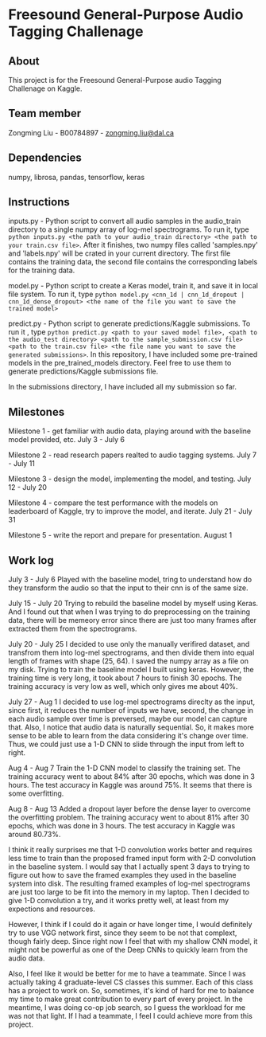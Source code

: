 # Freesound General-Purpose Audio Tagging Challenage

## About
This project is for the Freesound General-Purpose audio Tagging Challenage on Kaggle.

## Team member
Zongming Liu - B00784897 - zongming.liu@dal.ca

## Dependencies
numpy,
librosa,
pandas,
tensorflow,
keras

## Instructions
inputs.py - Python script to convert all audio samples in the audio_train directory to a single numpy array of log-mel spectrograms. To run it, type ```python inputs.py <the path to your audio_train directory> <the path to your train.csv file>```. After it finishes, two numpy files called 'samples.npy' and 'labels.npy' will be crated in your current directory. The first file contains the training data, the second file contains the corresponding labels for the training data.

model.py - Python script to create a Keras model, train it, and save it in local file system. To run it, type ```python model.py <cnn_1d | cnn_1d_dropout | cnn_1d_dense_dropout> <the name of the file you want to save the trained model> ```

predict.py - Python script to generate predictions/Kaggle submissions. To run it , type ```python predict.py <path to your saved model file>, <path to the audio_test directory> <path to the sample_submission.csv file> <path to the train.csv file> <the file name you want to save the generated submissions>```. In this repository, I have included some pre-trained models in the pre_trained_models directory. Feel free to use them to generate predictions/Kaggle submissions file.

In the submissions directory, I have included all my submission so far.


## Milestones
Milestone 1 - get familiar with audio data, playing around with the baseline model provided, etc. July 3 - July 6

Milestone 2 - read research papers realted to audio tagging systems. July 7 - July 11

Milestone 3 - design the model, implementing the model, and testing. July 12 - July 20

Milestone 4 - compare the test performance with the models on leaderboard of Kaggle, try to improve the model, and iterate. July 21 - July 31

Milestone 5 - write the report and prepare for presentation. August 1

## Work log
July 3 - July 6
Played with the baseline model, tring to understand how do they transform the audio so that the input to their cnn is of the same size.

July 15 - July 20
Trying to rebuild the baseline model by myself using Keras. And I found out that when I was trying to do preprocessing on the training data, there will be memeory error since there are just too many frames after extracted them from the spectrograms.

July 20 - July 25
I decided to use only the manually verifired dataset, and transfrom them into log-mel spectrograms, and then divide them into equal length of frames with shape (25, 64). I saved the numpy array as a file on my disk. Trying to train the baseline model I built using keras. However, the training time is very long, it took about 7 hours to finish 30 epochs. The training accuracy is very low as well, which only gives me about 40%.

July 27 - Aug 1
I decided to use log-mel spectrograms direclty as the input, since first, it reduces the number of inputs we have, second, the change in each audio sample over time is preversed, maybe our model can capture that. Also, I notice that audio data is naturally sequential. So, it makes more sense to be able to learn from the data considering it's change over time. Thus, we could just use a 1-D CNN to slide through the input from left to right.

Aug 4 - Aug 7
Train the 1-D CNN model to classify the training set. The training accuracy went to about 84% after 30 epochs, which was done in 3 hours. The test accuracy in Kaggle was around 75%. It seems that there is some overfitting.

Aug 8 - Aug 13
Added a dropout layer before the dense layer to overcome the overfitting problem. The training accuracy went to about 81% after 30 epochs, which was done in 3 hours. The test accuracy in Kaggle was around 80.73%.

I think it really surprises me that 1-D convolution works better and requires less time to train than the proposed framed input form with 2-D convolution in the baseline system. I would say that I actually spent 3 days to trying to figure out how to save the framed examples they used in the baseline system into disk. The resulting framed examples of log-mel spectrograms are just too large to be fit into the memory in my laptop. Then I decided to give 1-D convolution a try, and it works pretty well, at least from my expections and resources.

However, I think if I could do it again or have longer time, I would definitely try to use VGG network first, since they seem to be not that complext, though fairly deep. Since right now I feel that with my shallow CNN model, it might not be powerful as one of the Deep CNNs to quickly learn from the audio data.

Also, I feel like it would be better for me to have a teammate. Since I was actually taking 4 graduate-level CS classes this summer. Each of this class has a project to work on. So, sometimes, it's kind of hard for me to balance my time to make great contribution to every part of every project. In the meantime, I was doing co-op job search, so I guess the workload for me was not that light. If I had a teammate, I feel I could achieve more from this project.
